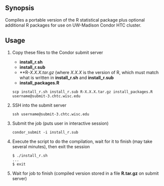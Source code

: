 ## Synopsis
Compiles a portable version of the R statistical package plus optional additional R packages for use on UW-Madison Condor HTC cluster.

## Usage
1. Copy these files to the Condor submit server
	* **install_r.sh** 
	* **install_r.sub**
	* **R-*X.X.X.*tar.gz**  (where *X.X.X* is the version of R, which must match what is written in **install_r.sh** and **install_r.sub**
	* **install_packages.R**
	
	`scp install_r.sh install_r.sub R-X.X.X.tar.gz install_packages.R username@submit-3.chtc.wisc.edu`

2. SSH into the submit server

	`ssh username@submit-3.chtc.wisc.edu`

3. Submit the job (puts user in interactive session)

	`condor_submit -i install_r.sub`
	
4. Execute the script to do the compilation, wait for it to finish (may take several minutes), then exit the session
	
	```
	$ ./install_r.sh
	...
	$ exit
	```
	
5. Wait for job to finish (compiled version stored in a file **R.tar.gz** on submit server)

